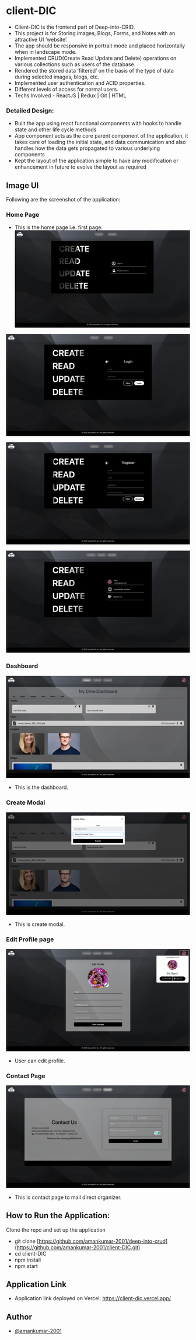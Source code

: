 # client-DIC

- Client-DIC is the frontend part of Deep-into-CRID.
- This project is for Storing images, Blogs, Forms, and Notes with an attractive UI ‘website’.
- The app should be responsive in portrait mode and placed horizontally when in landscape mode.
- Implemented CRUD(Create Read Update and Delete) operations on various collections such as users of the database.
- Rendered the stored data ‘filtered’ on the basis of the type of data during selected images, blogs, etc.
- Implemented user authentication and ACID properties.
- Different levels of access for normal users.
- Techs Involved - ReactJS | Redux | Git | HTML

### Detailed Design:

- Built the app using react functional components with hooks to handle state and other life cycle methods
- App component acts as the core parent component of the application, it takes care of loading the initial state, and data communication and also handles how the data gets propagated to various underlying components
- Kept the layout of the application simple to have any modification or enhancement in future to evolve the layout as required

## Image UI

Following are the screenshot of the application:

### Home Page

- This is the home page i.e. first page.
  ![alt text](./images/home.png)

![alt text](./images/homeLogin.png)

![alt text](./images/homeRegister.png)

![alt text](./images/honeLogedIn.png)

### Dashboard

![alt text](./images/dashboard.png)

- This is the dashboard.

### Create Modal

![alt text](./images/create.png)

- This is create modal.

### Edit Profile page

![alt text](./images/editProfile.png)

- User can edit profile.

### Contact Page

![alt text](./images/contact.png)

- This is contact page to mail direct organizer.

## How to Run the Application:

Clone the repo and set up the application

- git clone [https://github.com/amankumar-2001/deep-into-crud](https://github.com/amankumar-2001/client-DIC.git)
- cd client-DIC
- npm install
- npm start

## Application Link

- Application link deployed on Vercel: https://client-dic.vercel.app/

## Author

- [@amankumar-2001](https://www.github.com/amankumar-2001)
